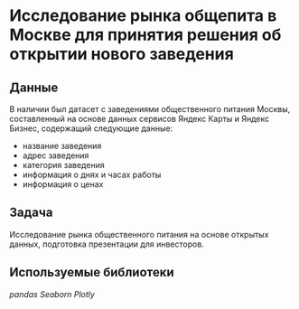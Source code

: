 # Исследование рынка общепита в Москве для принятия решения об открытии нового заведения

## Данные

В наличии был датасет с заведениями общественного питания Москвы, составленный на основе данных сервисов Яндекс Карты и Яндекс Бизнес, содержащий следующие данные:

- название заведения
- адрес заведения
- категория заведения
- информация о днях и часах работы
- информация о ценах

## Задача

Исследование рынка общественного питания на основе открытых данных, подготовка презентации для инвесторов.

## Используемые библиотеки

*pandas* *Seaborn* *Plotly*
